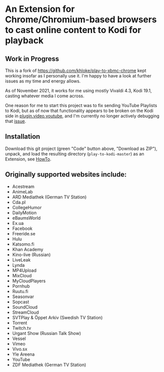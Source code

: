 # An Extension for Chrome/Chromium-based browsers to cast online content to Kodi for playback

## Work in Progress

This is a fork of https://github.com/khloke/play-to-xbmc-chrome kept working insofar as I personally use it. I'm happy to have a look at further issues as my time and energy allows.

As of November 2021, it works for me using mostly Vivaldi 4.3, Kodi 19.1, casting whatever media I come across.

One reason for me to start this project was to fix sending YouTube Playlists to Kodi, but as of now that functionality appears to be broken on the Kodi side in [plugin.video.youtube](https://github.com/anxdpanic/plugin.video.youtube), and I'm currently no longer actively debugging that [issue](https://github.com/anxdpanic/plugin.video.youtube/issues/115).

## Installation

Download this git project (green "Code" button above, "Download as ZIP"), unpack, and load the resulting directory (`play-to-kodi-master`) as an Extension, see [HowTo](https://webkul.com/blog/how-to-install-the-unpacked-extension-in-chrome/).

## Originally supported websites include:

 * Acestream
 * AnimeLab
 * ARD Mediathek (German TV Station)
 * Cda.pl
 * CollegeHumor
 * DailyMotion
 * eBaumsWorld
 * Ex.ua
 * Facebook
 * Freeride.se
 * Hulu
 * Katsomo.fi
 * Khan Academy
 * Kino-live (Russian)
 * LiveLeak
 * Lynda
 * MP4Upload
 * MixCloud
 * MyCloudPlayers
 * Pornhub
 * Ruutu.fi
 * Seasonvar
 * Sopcast
 * SoundCloud
 * StreamCloud
 * SVTPlay & Öppet Arkiv (Swedish TV Station)
 * Torrent
 * Twitch.tv
 * Urgant Show (Russian Talk Show)
 * Vessel
 * Vimeo
 * Vivo.sx
 * Yle Areena
 * YouTube
 * ZDF Mediathek (German TV Station)
